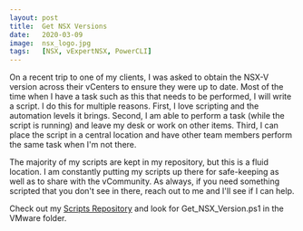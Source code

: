 ```yaml
---
layout: post
title:  Get NSX Versions
date:   2020-03-09
image:  nsx_logo.jpg
tags:   [NSX, vExpertNSX, PowerCLI]
---
```

On a recent trip to one of my clients, I was asked to obtain the NSX-V version across their vCenters to ensure they were up to date. Most of the time when I have a task such as this that needs to be performed, I will write a script. I do this for multiple reasons. First, I love scripting and the automation levels it brings. Second, I am able to perform a task (while the script is running) and leave my desk or work on other items. Third, I can place the script in a central location and have other team members perform the same task when I'm not there.

The majority of my scripts are kept in my repository, but this is a fluid location. I am constantly putting my scripts up there for safe-keeping as well as to share with the vCommunity. As always, if you need something scripted that you don't see in there, reach out to me and I'll see if I can help.

Check out my [Scripts Repository][my-scripts] and look for Get_NSX_Version.ps1 in the VMware folder.

[my-scripts]: https://github.com/vNinjaDFW/Scripts/
